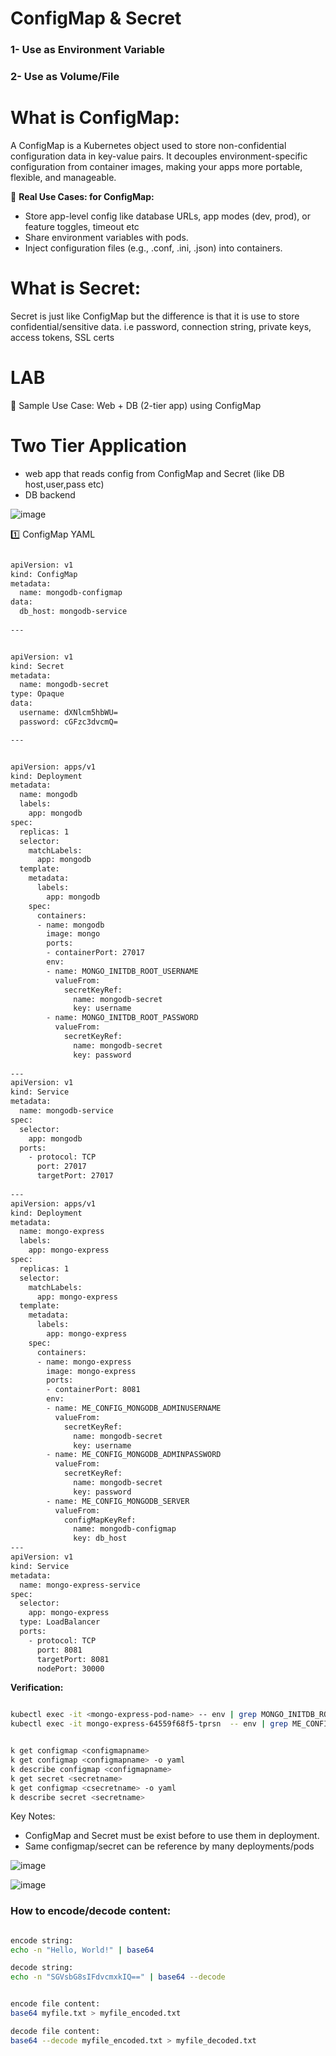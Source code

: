 
# ConfigMap & Secret


### 1- Use as Environment Variable
### 2- Use as Volume/File


# What is ConfigMap:

A ConfigMap is a Kubernetes object used to store non-confidential configuration data in key-value pairs. It decouples environment-specific configuration from container images, making your apps more portable, flexible, and manageable.

🔧 **Real Use Cases: for ConfigMap:**
- Store app-level config like database URLs, app modes (dev, prod), or feature toggles, timeout etc
- Share environment variables with pods.
- Inject configuration files (e.g., .conf, .ini, .json) into containers.



# What is Secret:
Secret is just like ConfigMap but the difference is that it is use to store confidential/sensitive data. i.e password, connection string, private keys, access tokens, SSL certs



# LAB
🧪 Sample Use Case: Web + DB (2-tier app) using ConfigMap
 
 # Two Tier Application

-  web app that reads config from ConfigMap and Secret (like DB host,user,pass etc)
-  DB backend


![image](https://github.com/user-attachments/assets/d7c374f1-0a1a-4f93-8fcc-fbc23e223251)



1️⃣ ConfigMap YAML

```bash

apiVersion: v1
kind: ConfigMap
metadata:
  name: mongodb-configmap
data:
  db_host: mongodb-service
 
---


apiVersion: v1
kind: Secret
metadata:
  name: mongodb-secret
type: Opaque
data:
  username: dXNlcm5hbWU=
  password: cGFzc3dvcmQ=

---


apiVersion: apps/v1
kind: Deployment
metadata:
  name: mongodb
  labels:
    app: mongodb
spec:
  replicas: 1
  selector:
    matchLabels:
      app: mongodb
  template:
    metadata:
      labels:
        app: mongodb
    spec:
      containers:
      - name: mongodb
        image: mongo
        ports:
        - containerPort: 27017
        env:
        - name: MONGO_INITDB_ROOT_USERNAME
          valueFrom:
            secretKeyRef:
              name: mongodb-secret
              key: username
        - name: MONGO_INITDB_ROOT_PASSWORD
          valueFrom:
            secretKeyRef:
              name: mongodb-secret
              key: password
              
---
apiVersion: v1
kind: Service
metadata:
  name: mongodb-service
spec:
  selector:
    app: mongodb
  ports:
    - protocol: TCP
      port: 27017
      targetPort: 27017
  
---
apiVersion: apps/v1
kind: Deployment
metadata:
  name: mongo-express
  labels:
    app: mongo-express
spec:
  replicas: 1
  selector:
    matchLabels:
      app: mongo-express
  template:
    metadata:
      labels:
        app: mongo-express
    spec:
      containers:
      - name: mongo-express
        image: mongo-express
        ports:
        - containerPort: 8081
        env:
        - name: ME_CONFIG_MONGODB_ADMINUSERNAME
          valueFrom:
            secretKeyRef:
              name: mongodb-secret
              key: username
        - name: ME_CONFIG_MONGODB_ADMINPASSWORD
          valueFrom:
            secretKeyRef:
              name: mongodb-secret
              key: password
        - name: ME_CONFIG_MONGODB_SERVER 
          valueFrom: 
            configMapKeyRef:
              name: mongodb-configmap
              key: db_host
---
apiVersion: v1
kind: Service
metadata:
  name: mongo-express-service
spec:
  selector:
    app: mongo-express
  type: LoadBalancer  
  ports:
    - protocol: TCP
      port: 8081
      targetPort: 8081
      nodePort: 30000

```


**Verification:** 
```bash

kubectl exec -it <mongo-express-pod-name> -- env | grep MONGO_INITDB_ROOT_USERNAME
kubectl exec -it mongo-express-64559f68f5-tprsn  -- env | grep ME_CONFIG_MONGODB_ADMINPASSWORD


k get configmap <configmapname>
k get configmap <configmapname> -o yaml
k describe configmap <configmapname>
k get secret <secretname>
k get configmap <csecretname> -o yaml
k describe secret <secretname>
```

Key Notes:
- ConfigMap and Secret must be exist before to use them in deployment.
- Same configmap/secret can be reference by many deployments/pods


![image](https://github.com/user-attachments/assets/fe3c81c7-a1d0-4d2b-97e8-6b19d11bfb75)


![image](https://github.com/user-attachments/assets/82e6e860-6613-4a69-bde1-8ae612d7b2b4)


### How to encode/decode content:

```bash

encode string:
echo -n "Hello, World!" | base64

decode string:
echo -n "SGVsbG8sIFdvcmxkIQ==" | base64 --decode


encode file content:
base64 myfile.txt > myfile_encoded.txt

decode file content:
base64 --decode myfile_encoded.txt > myfile_decoded.txt

```



